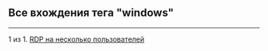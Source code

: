## Все вхождения тега "windows"

---

1 из 1. [RDP на несколько пользователей](./2020-07-17_windows_multiuser_rdp.md)

